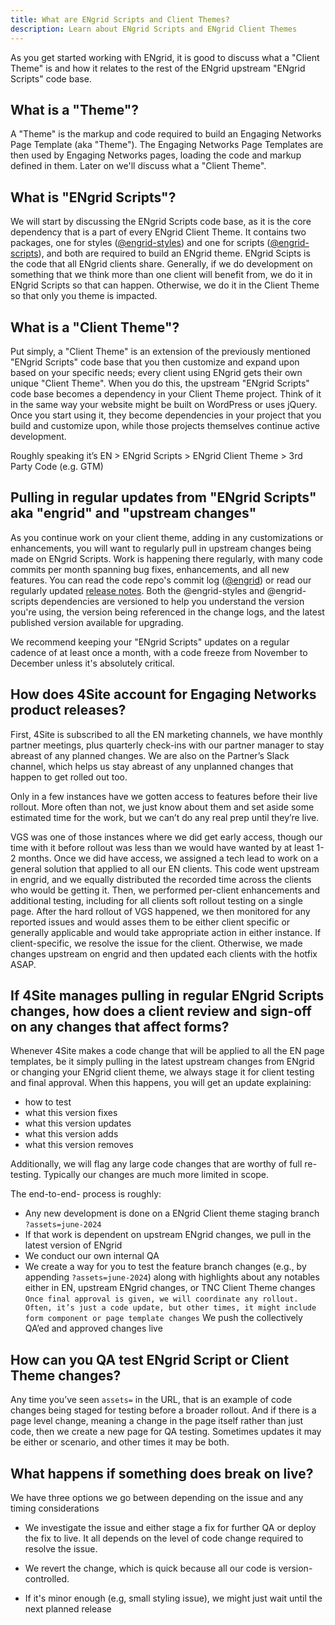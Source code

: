 ```yaml
---
title: What are ENgrid Scripts and Client Themes?
description: Learn about ENgrid Scripts and ENgrid Client Themes
---
```


As you get started working with ENgrid, it is good to discuss what a "Client Theme" is and how it relates to the rest of the ENgrid upstream "ENgrid Scripts" code base.

## What is a "Theme"?

A "Theme" is the markup and code required to build an Engaging Networks Page Template (aka "Theme"). The Engaging Networks Page Templates are then used by Engaging Networks pages, loading the code and markup defined in them. Later on we'll discuss what a "Client Theme".

## What is "ENgrid Scripts"?

We will start by discussing the ENgrid Scripts code base, as it is the core dependency that is a part of every ENgrid Client Theme. It contains two packages, one for styles ([@engrid-styles](https://www.npmjs.com/package/@4site/engrid-styles)) and one for scripts ([@engrid-scripts](https://www.npmjs.com/package/@4site/engrid-scripts)), and both are required to build an ENgrid theme. ENgrid Scipts is the code that all ENgrid clients share. Generally, if we do development on something that we think more than one client will benefit from, we do it in ENgrid Scripts so that can happen. Otherwise, we do it in the Client Theme so that only you theme is impacted.

## What is a "Client Theme"?

Put simply, a "Client Theme" is an extension of the previously mentioned "ENgrid Scripts" code base that you then customize and expand upon based on your specific needs; every client using ENgrid gets their own unique "Client Theme". When you do this, the upstream "ENgrid Scripts" code base becomes a dependency in your Client Theme project. Think of it in the same way your website might be built on WordPress or uses jQuery. Once you start using it, they become dependencies in your project that you build and customize upon, while those projects themselves continue active development.

Roughly speaking it’s EN > ENgrid Scripts > ENgrid Client Theme > 3rd Party Code (e.g. GTM)

## Pulling in regular updates from "ENgrid Scripts" aka "engrid" and "upstream changes"

As you continue work on your client theme, adding in any customizations or enhancements, you will want to regularly pull in upstream changes being made on ENgrid Scripts. Work is happening there regularly, with many code commits per month spanning bug fixes, enhancements, and all new features. You can read the code repo's commit log ([@engrid](https://github.com/4site-interactive-studios/engrid/commits/main/)) or read our regularly updated [release notes](https://www.4sitestudios.com/engrid-release-notes/). Both the @engrid-styles and @engrid-scripts dependencies are versioned to help you understand the version you're using, the version being referenced in the change logs, and the latest published version available for upgrading.

We recommend keeping your "ENgrid Scripts" updates on a regular cadence of at least once a month, with a code freeze from November to December unless it's absolutely critical.

## How does 4Site account for Engaging Networks product releases?

First, 4Site is subscribed to all the EN marketing channels, we have monthly partner meetings, plus quarterly check-ins with our partner manager to stay abreast of any planned changes. We are also on the Partner’s Slack channel, which helps us stay abreast of any unplanned changes that happen to get rolled out too.

Only in a few instances have we gotten access to features before their live rollout. More often than not, we just know about them and set aside some estimated time for the work, but we can’t do any real prep until they’re live.

VGS was one of those instances where we did get early access, though our time with it before rollout was less than we would have wanted by at least 1-2 months. Once we did have access, we assigned a tech lead to work on a general solution that applied to all our EN clients. This code went upstream in engrid, and we equally distributed the recorded time across the clients who would be getting it. Then, we performed per-client enhancements and additional testing, including for all clients soft rollout testing on a single page. After the hard rollout of VGS happened, we then monitored for any reported issues and would asses them to be either client specific or generally applicable and would take appropriate action in either instance. If client-specific, we resolve the issue for the client. Otherwise, we made changes upstream on engrid and then updated each clients with the hotfix ASAP.

## If 4Site manages pulling in regular ENgrid Scripts changes, how does a client review and sign-off on any changes that affect forms?

Whenever 4Site makes a code change that will be applied to all the EN page templates, be it simply pulling in the latest upstream changes from ENgrid or changing your ENgrid client theme, we always stage it for client testing and final approval. When this happens, you will get an update explaining:

- how to test
- what this version fixes
- what this version updates
- what this version adds
- what this version removes

Additionally, we will flag any large code changes that are worthy of full re-testing. Typically our changes are much more limited in scope.

The end-to-end- process is roughly:

- Any new development is done on a ENgrid Client theme staging branch `?assets=june-2024`
- If that work is dependent on upstream ENgrid changes, we pull in the latest version of ENgrid
- We conduct our own internal QA
- We create a way for you to test the feature branch changes (e.g., by appending `?assets=june-2024`) along with highlights about any notables either in EN, upstream ENgrid changes, or TNC Client Theme changes
  `Once final approval is given, we will coordinate any rollout. Often, it’s just a code update, but other times, it might include form component or page template changes` We push the collectively QA’ed and approved changes live

## How can you QA test ENgrid Script or Client Theme changes?

Any time you’ve seen `assets=` in the URL, that is an example of code changes being staged for testing before a broader rollout. And if there is a page level change, meaning a change in the page itself rather than just code, then we create a new page for QA testing. Sometimes updates it may be either or scenario, and other times it may be both.

## What happens if something does break on live?

We have three options we go between depending on the issue and any timing considerations

- We investigate the issue and either stage a fix for further QA or deploy the fix to live. It all depends on the level of code change required to resolve the issue.

- We revert the change, which is quick because all our code is version-controlled.

- If it's minor enough (e.g, small styling issue), we might just wait until the next planned release
